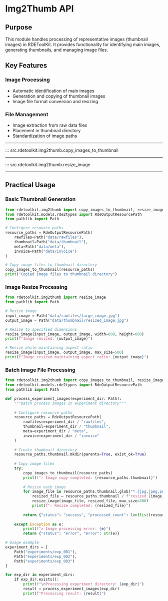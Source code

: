 # Img2Thumb API

## Purpose

This module handles processing of representative images (thumbnail images) in RDEToolKit. It provides functionality for identifying main images, generating thumbnails, and managing image files.

## Key Features

### Image Processing
- Automatic identification of main images
- Generation and copying of thumbnail images
- Image file format conversion and resizing

### File Management
- Image extraction from raw data files
- Placement in thumbnail directory
- Standardization of image paths

---

::: src.rdetoolkit.img2thumb.copy_images_to_thumbnail

---

::: src.rdetoolkit.img2thumb.resize_image

---

## Practical Usage

### Basic Thumbnail Generation

```python title="basic_thumbnail.py"
from rdetoolkit.img2thumb import copy_images_to_thumbnail, resize_image
from rdetoolkit.models.rde2types import RdeOutputResourcePath
from pathlib import Path

# Configure resource paths
resource_paths = RdeOutputResourcePath(
    rawfiles=Path("data/rawfiles"),
    thumbnail=Path("data/thumbnail"),
    meta=Path("data/meta"),
    invoice=Path("data/invoice")
)

# Copy image files to thumbnail directory
copy_images_to_thumbnail(resource_paths)
print("Copied image files to thumbnail directory")
```

### Image Resize Processing

```python title="image_resize.py"
from rdetoolkit.img2thumb import resize_image
from pathlib import Path

# Resize image
input_image = Path("data/rawfiles/large_image.jpg")
output_image = Path("data/thumbnail/resized_image.jpg")

# Resize to specified dimensions
resize_image(input_image, output_image, width=800, height=600)
print(f"Image resized: {output_image}")

# Resize while maintaining aspect ratio
resize_image(input_image, output_image, max_size=500)
print(f"Image resized maintaining aspect ratio: {output_image}")
```

### Batch Image File Processing

```python title="batch_image_processing.py"
from rdetoolkit.img2thumb import copy_images_to_thumbnail, resize_image
from rdetoolkit.models.rde2types import RdeOutputResourcePath
from pathlib import Path

def process_experiment_images(experiment_dir: Path):
    """Batch process images in experiment directory"""
    
    # Configure resource paths
    resource_paths = RdeOutputResourcePath(
        rawfiles=experiment_dir / "rawfiles",
        thumbnail=experiment_dir / "thumbnail",
        meta=experiment_dir / "meta",
        invoice=experiment_dir / "invoice"
    )
    
    # Create thumbnail directory
    resource_paths.thumbnail.mkdir(parents=True, exist_ok=True)
    
    # Copy image files
    try:
        copy_images_to_thumbnail(resource_paths)
        print(f"✓ Image copy completed: {resource_paths.thumbnail}")
        
        # Resize each image
        for image_file in resource_paths.thumbnail.glob("*.{jpg,jpeg,png,gif}"):
            resized_file = resource_paths.thumbnail / f"resized_{image_file.name}"
            resize_image(image_file, resized_file, max_size=300)
            print(f"✓ Resize completed: {resized_file}")
            
        return {"status": "success", "processed_count": len(list(resource_paths.thumbnail.glob("resized_*")))}
            
    except Exception as e:
        print(f"✗ Image processing error: {e}")
        return {"status": "error", "error": str(e)}

# Usage example
experiment_dirs = [
    Path("experiments/exp_001"),
    Path("experiments/exp_002"),
    Path("experiments/exp_003")
]

for exp_dir in experiment_dirs:
    if exp_dir.exists():
        print(f"\nProcessing experiment directory: {exp_dir}")
        result = process_experiment_images(exp_dir)
        print(f"Processing result: {result}")
```

